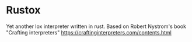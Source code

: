 # Rustox
Yet another lox interpreter written in rust.
Based on Robert Nystrom's book "Crafting interpreters" https://craftinginterpreters.com/contents.html